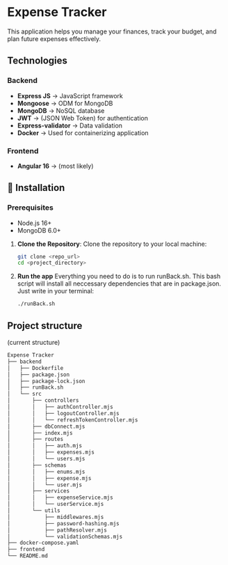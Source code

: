 # Expense Tracker

This application helps you manage your finances, track your budget, 
and plan future expenses effectively.

## Technologies

### Backend
- **Express JS** -> JavaScript framework
- **Mongoose** -> ODM for MongoDB
- **MongoDB** -> NoSQL database
- **JWT** -> (JSON Web Token) for authentication
- **Express-validator** -> Data validation
- **Docker** -> Used for containerizing application

### Frontend
- **Angular 16** -> (most likely)

## :memo: Installation

### Prerequisites
- Node.js 16+
- MongoDB 6.0+
  
1. **Clone the Repository**:
   Clone the repository to your local machine:
   ```bash
   git clone <repo_url>
   cd <project_directory>

2. **Run the app**
   Everything you need to do is to run runBack.sh.
   This bash script will install all neccessary dependencies that are in package.json.
   Just write in your terminal:
    ```bash
    ./runBack.sh

## Project structure

(current structure)

```markdown
Expense Tracker
├── backend
│   ├── Dockerfile
│   ├── package.json
│   ├── package-lock.json
│   ├── runBack.sh
│   └── src
│       ├── controllers
│       │   ├── authController.mjs
│       │   ├── logoutController.mjs
│       │   └── refreshTokenController.mjs
│       ├── dbConnect.mjs
│       ├── index.mjs
│       ├── routes
│       │   ├── auth.mjs
│       │   ├── expenses.mjs
│       │   └── users.mjs
│       ├── schemas
│       │   ├── enums.mjs
│       │   ├── expense.mjs
│       │   └── user.mjs
│       ├── services
│       │   ├── expenseService.mjs
│       │   └── userService.mjs
│       └── utils
│           ├── middlewares.mjs
│           ├── password-hashing.mjs
│           ├── pathResolver.mjs
│           └── validationSchemas.mjs
├── docker-compose.yaml
├── frontend
└── README.md
```

